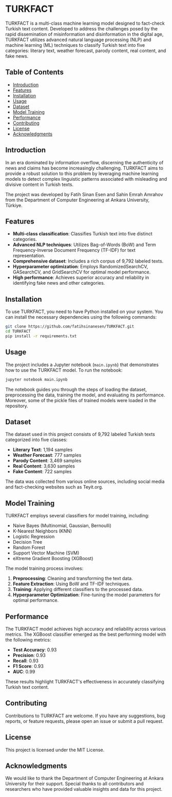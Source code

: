 
# TURKFACT

TURKFACT is a multi-class machine learning model designed to fact-check Turkish text content. Developed to address the challenges posed by the rapid dissemination of misinformation and disinformation in the digital age, TURKFACT utilizes advanced natural language processing (NLP) and machine learning (ML) techniques to classify Turkish text into five categories: literary text, weather forecast, parody content, real content, and fake news.

## Table of Contents

- [Introduction](#introduction)
- [Features](#features)
- [Installation](#installation)
- [Usage](#usage)
- [Dataset](#dataset)
- [Model Training](#model-training)
- [Performance](#performance)
- [Contributing](#contributing)
- [License](#license)
- [Acknowledgments](#acknowledgments)

## Introduction

In an era dominated by information overflow, discerning the authenticity of news and claims has become increasingly challenging. TURKFACT aims to provide a robust solution to this problem by leveraging machine learning models to detect complex linguistic patterns associated with misleading and divisive content in Turkish texts.

The project was developed by Fatih Sinan Esen and Sahin Emrah Amrahov from the Department of Computer Engineering at Ankara University, Türkiye.

## Features

- **Multi-class classification**: Classifies Turkish text into five distinct categories.
- **Advanced NLP techniques**: Utilizes Bag-of-Words (BoW) and Term Frequency-Inverse Document Frequency (TF-IDF) for text representation.
- **Comprehensive dataset**: Includes a rich corpus of 9,792 labeled texts.
- **Hyperparameter optimization**: Employs RandomizedSearchCV, GASearchCV, and GridSearchCV for optimal model performance.
- **High performance**: Achieves superior accuracy and reliability in identifying fake news and other categories.

## Installation

To use TURKFACT, you need to have Python installed on your system. You can install the necessary dependencies using the following commands:

```bash
git clone https://github.com/fatihsinanesen/TURKFACT.git
cd TURKFACT
pip install -r requirements.txt
```

## Usage

The project includes a Jupyter notebook (`main.ipynb`) that demonstrates how to use the TURKFACT model. To run the notebook:

```bash
jupyter notebook main.ipynb
```

The notebook guides you through the steps of loading the dataset, preprocessing the data, training the model, and evaluating its performance.
Moreover, some of the pickle files of trained models were loaded in the repository.

## Dataset

The dataset used in this project consists of 9,792 labeled Turkish texts categorized into five classes:

- **Literary Text**: 1,194 samples
- **Weather Forecast**: 777 samples
- **Parody Content**: 3,469 samples
- **Real Content**: 3,630 samples
- **Fake Content**: 722 samples

The data was collected from various online sources, including social media and fact-checking websites such as Teyit.org.

## Model Training

TURKFACT employs several classifiers for model training, including:

- Naive Bayes (Multinomial, Gaussian, Bernoulli)
- K-Nearest Neighbors (KNN)
- Logistic Regression
- Decision Tree
- Random Forest
- Support Vector Machine (SVM)
- eXtreme Gradient Boosting (XGBoost)

The model training process involves:

1. **Preprocessing**: Cleaning and transforming the text data.
2. **Feature Extraction**: Using BoW and TF-IDF techniques.
3. **Training**: Applying different classifiers to the processed data.
4. **Hyperparameter Optimization**: Fine-tuning the model parameters for optimal performance.

## Performance

The TURKFACT model achieves high accuracy and reliability across various metrics. The XGBoost classifier emerged as the best performing model with the following metrics:

- **Test Accuracy**: 0.93
- **Precision**: 0.93
- **Recall**: 0.93
- **F1 Score**: 0.93
- **AUC**: 0.99

These results highlight TURKFACT's effectiveness in accurately classifying Turkish text content.

## Contributing

Contributions to TURKFACT are welcome. If you have any suggestions, bug reports, or feature requests, please open an issue or submit a pull request.

## License

This project is licensed under the MIT License.

## Acknowledgments

We would like to thank the Department of Computer Engineering at Ankara University for their support. Special thanks to all contributors and researchers who have provided valuable insights and data for this project.
